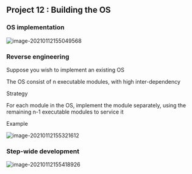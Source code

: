 ## Project 12 : Building the OS



### OS implementation

![image-20210112155049568](https://loyioblog.oss-cn-beijing.aliyuncs.com/LoyioBlog/202101/0112uUo6vJ.png)





### Reverse engineering

Suppose you wish to implement an existing OS

The OS consist of n executable modules, with high inter-dependency



Strategy

For each module in the OS, implement the module separately, using the remaining n-1 executable modules to service it



Example

![image-20210112155321612](https://loyioblog.oss-cn-beijing.aliyuncs.com/LoyioBlog/202101/0112T9slOD.png)





### Step-wide development

![image-20210112155418926](https://loyioblog.oss-cn-beijing.aliyuncs.com/LoyioBlog/202101/0112q7ZxcW.png)

